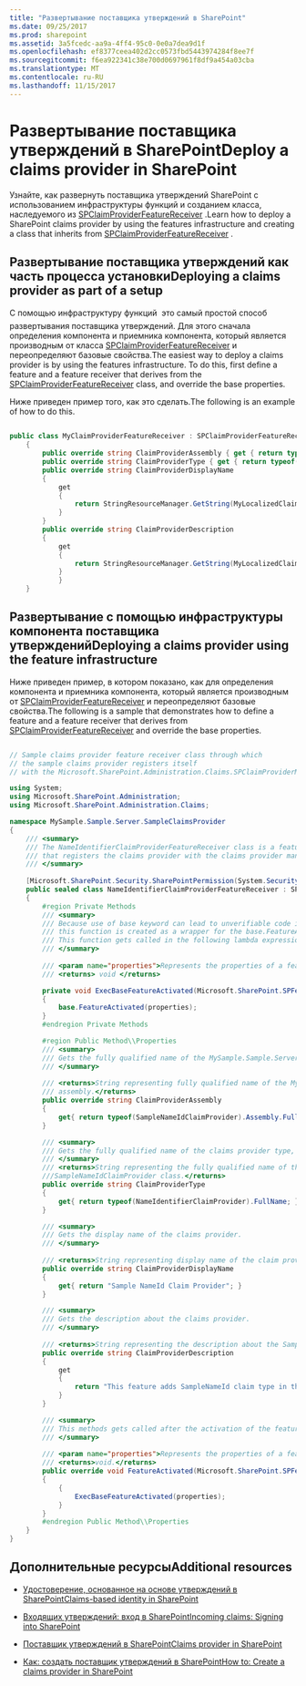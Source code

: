 ```yaml
---
title: "Развертывание поставщика утверждений в SharePoint"
ms.date: 09/25/2017
ms.prod: sharepoint
ms.assetid: 3a5fcedc-aa9a-4ff4-95c0-0e0a7dea9d1f
ms.openlocfilehash: ef8377ceea402d2cc0573fbd5443974284f8ee7f
ms.sourcegitcommit: f6ea922341c38e700d0697961f8df9a454a03cba
ms.translationtype: MT
ms.contentlocale: ru-RU
ms.lasthandoff: 11/15/2017
---
```

# <a name="deploy-a-claims-provider-in-sharepoint"></a><span data-ttu-id="7c748-102">Развертывание поставщика утверждений в SharePoint</span><span class="sxs-lookup"><span data-stu-id="7c748-102">Deploy a claims provider in SharePoint</span></span>

<span data-ttu-id="7c748-103">Узнайте, как развернуть поставщика утверждений SharePoint с использованием инфраструктуры функций и созданием класса, наследуемого из  [SPClaimProviderFeatureReceiver](https://msdn.microsoft.com/library/Microsoft.SharePoint.Administration.Claims.SPClaimProviderFeatureReceiver.aspx) .</span><span class="sxs-lookup"><span data-stu-id="7c748-103">Learn how to deploy a SharePoint claims provider by using the features infrastructure and creating a class that inherits from  [SPClaimProviderFeatureReceiver](https://msdn.microsoft.com/library/Microsoft.SharePoint.Administration.Claims.SPClaimProviderFeatureReceiver.aspx) .</span></span>

## <a name="deploying-a-claims-provider-as-part-of-a-setup"></a><span data-ttu-id="7c748-104">Развертывание поставщика утверждений как часть процесса установки</span><span class="sxs-lookup"><span data-stu-id="7c748-104">Deploying a claims provider as part of a setup</span></span>
<span data-ttu-id="7c748-105"><a name="SP15_HowToDeployClaimsProvider_DeployingClaimsSetup"> </a></span><span class="sxs-lookup"><span data-stu-id="7c748-105"></span></span>

<span data-ttu-id="7c748-p101">С помощью инфраструктуру функций  это самый простой способ развертывания поставщика утверждений. Для этого сначала определения компонента и приемника компонента, который является производным от класса  [SPClaimProviderFeatureReceiver](https://msdn.microsoft.com/library/Microsoft.SharePoint.Administration.Claims.SPClaimProviderFeatureReceiver.aspx) и переопределяют базовые свойства.</span><span class="sxs-lookup"><span data-stu-id="7c748-p101">The easiest way to deploy a claims provider is by using the features infrastructure. To do this, first define a feature and a feature receiver that derives from the  [SPClaimProviderFeatureReceiver](https://msdn.microsoft.com/library/Microsoft.SharePoint.Administration.Claims.SPClaimProviderFeatureReceiver.aspx) class, and override the base properties.</span></span>
  
    
    
<span data-ttu-id="7c748-108">Ниже приведен пример того, как это сделать.</span><span class="sxs-lookup"><span data-stu-id="7c748-108">The following is an example of how to do this.</span></span>
  
    
    



```cs

public class MyClaimProviderFeatureReceiver : SPClaimProviderFeatureReceiver
    {
        public override string ClaimProviderAssembly { get { return typeof(MyClaimProvider).Assembly.FullName; } }
        public override string ClaimProviderType { get { return typeof(MyClaimProvider).FullName; } }
        public override string ClaimProviderDisplayName
        {
            get
            {
                return StringResourceManager.GetString(MyLocalizedClaimProviderName);
            }
        }
        public override string ClaimProviderDescription
        {
            get
            {
                return StringResourceManager.GetString(MyLocalizedClaimProviderDescription);
            }
            }
    }
```


## <a name="deploying-a-claims-provider-using-the-feature-infrastructure"></a><span data-ttu-id="7c748-109">Развертывание с помощью инфраструктуры компонента поставщика утверждений</span><span class="sxs-lookup"><span data-stu-id="7c748-109">Deploying a claims provider using the feature infrastructure</span></span>
<span data-ttu-id="7c748-110"><a name="SP15_HowToDeployClaimsProvider_DeployingClaimsFeature"> </a></span><span class="sxs-lookup"><span data-stu-id="7c748-110"></span></span>

<span data-ttu-id="7c748-111">Ниже приведен пример, в котором показано, как для определения компонента и приемника компонента, который является производным от  [SPClaimProviderFeatureReceiver](https://msdn.microsoft.com/library/Microsoft.SharePoint.Administration.Claims.SPClaimProviderFeatureReceiver.aspx) и переопределяют базовые свойства.</span><span class="sxs-lookup"><span data-stu-id="7c748-111">The following is a sample that demonstrates how to define a feature and a feature receiver that derives from  [SPClaimProviderFeatureReceiver](https://msdn.microsoft.com/library/Microsoft.SharePoint.Administration.Claims.SPClaimProviderFeatureReceiver.aspx) and override the base properties.</span></span>
  
    
    

```cs

// Sample claims provider feature receiver class through which
// the sample claims provider registers itself 
// with the Microsoft.SharePoint.Administration.Claims.SPClaimProviderManager class.

using System;
using Microsoft.SharePoint.Administration;
using Microsoft.SharePoint.Administration.Claims;

namespace MySample.Sample.Server.SampleClaimsProvider
{
    /// <summary>
    /// The NameIdentifierClaimProviderFeatureReceiver class is a feature receiver class
    /// that registers the claims provider with the claims provider manager.
    /// </summary>
    
    [Microsoft.SharePoint.Security.SharePointPermission(System.Security.Permissions.SecurityAction.Demand, ObjectModel = true)]
    public sealed class NameIdentifierClaimProviderFeatureReceiver : SPClaimProviderFeatureReceiver
    {
        #region Private Methods
        /// <summary>
        /// Because use of base keyword can lead to unverifiable code inside a lambda expression, 
        /// this function is created as a wrapper for the base.FeatureActivated function.
        /// This function gets called in the following lambda expression.
        /// </summary>
        
        /// <param name="properties">Represents the properties of a feature activation.</param>
        /// <returns> void </returns>

        private void ExecBaseFeatureActivated(Microsoft.SharePoint.SPFeatureReceiverProperties properties)
        {
            base.FeatureActivated(properties);
        }
        #endregion Private Methods

        #region Public Method\\Properties
        /// <summary>
        /// Gets the fully qualified name of the MySample.Sample.Server.SampleClaimsProvider assembly.
        /// </summary>
        
        /// <returns>String representing fully qualified name of the MySample.Sample.Server.SampleClaimsProvider
        /// assembly.</returns>
        public override string ClaimProviderAssembly
        {
            get{ return typeof(SampleNameIdClaimProvider).Assembly.FullName; }
        }

        /// <summary>
        /// Gets the fully qualified name of the claims provider type, including the namespace of the type. 
        /// </summary>
        /// <returns>String representing the fully qualified name of the 
        ///SampleNameIdClaimProvider class.</returns>
        public override string ClaimProviderType
        {
            get{ return typeof(NameIdentifierClaimProvider).FullName; }
        }

        /// <summary>
        /// Gets the display name of the claims provider.
        /// </summary>
        
        /// <returns>String representing display name of the claim provider.</returns>
        public override string ClaimProviderDisplayName
        {
            get{ return "Sample NameId Claim Provider"; }
        }

        /// <summary>
        /// Gets the description about the claims provider. 
        /// </summary>
        
        /// <returns>String representing the description about the SampleClaimProvider.</returns>
        public override string ClaimProviderDescription
        {
            get
            {
                return "This feature adds SampleNameId claim type in the SAML token created by the STS.";
            }
        }

        /// <summary>
        /// This methods gets called after the activation of the feature.
        /// </summary>
        
        /// <param name="properties">Represents the properties of a feature activation<./param>
        /// <returns>void.</returns>
        public override void FeatureActivated(Microsoft.SharePoint.SPFeatureReceiverProperties properties)
        {     
            {
                ExecBaseFeatureActivated(properties);
            }            
        }
        #endregion Public Method\\Properties
    }
}

```


## <a name="additional-resources"></a><span data-ttu-id="7c748-112">Дополнительные ресурсы</span><span class="sxs-lookup"><span data-stu-id="7c748-112">Additional resources</span></span>
<span data-ttu-id="7c748-113"><a name="SP15_HowToDeployClaimsProvider_AdditionalResources"> </a></span><span class="sxs-lookup"><span data-stu-id="7c748-113"></span></span>


-  [<span data-ttu-id="7c748-114">Удостоверение, основанное на основе утверждений в SharePoint</span><span class="sxs-lookup"><span data-stu-id="7c748-114">Claims-based identity in SharePoint</span></span>](claims-based-identity-in-sharepoint.md)
    
  
-  [<span data-ttu-id="7c748-115">Входящих утверждений: вход в SharePoint</span><span class="sxs-lookup"><span data-stu-id="7c748-115">Incoming claims: Signing into SharePoint</span></span>](incoming-claims-signing-into-sharepoint.md)
    
  
-  [<span data-ttu-id="7c748-116">Поставщик утверждений в SharePoint</span><span class="sxs-lookup"><span data-stu-id="7c748-116">Claims provider in SharePoint</span></span>](claims-provider-in-sharepoint.md)
    
  
-  [<span data-ttu-id="7c748-117">Как: создать поставщик утверждений в SharePoint</span><span class="sxs-lookup"><span data-stu-id="7c748-117">How to: Create a claims provider in SharePoint</span></span>](how-to-create-a-claims-provider-in-sharepoint.md)
    
  

